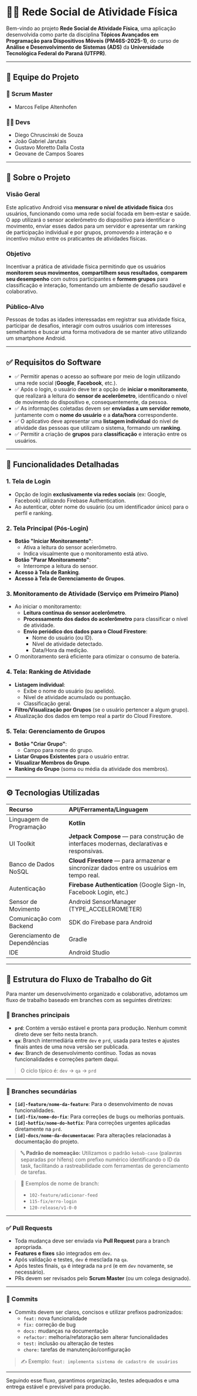# 🏋️‍♂️ Rede Social de Atividade Física

Bem-vindo ao projeto **Rede Social de Atividade Física**, uma aplicação desenvolvida como parte da disciplina **Tópicos Avançados em Programação para Dispositivos Móveis (PM46S-2025-1)**, do curso de **Análise e Desenvolvimento de Sistemas (ADS)** da **Universidade Tecnológica Federal do Paraná (UTFPR)**.

---

## 📱 Equipe do Projeto

### 🧙 Scrum Master
- Marcos Felipe Altenhofen

### 👨‍💻 Devs
- Diego Chruscinski de Souza  
- João Gabriel Jarutais  
- Gustavo Moretto Dalla Costa  
- Geovane de Campos Soares  

---

## 🧠 Sobre o Projeto

### Visão Geral
Este aplicativo Android visa **mensurar o nível de atividade física** dos usuários, funcionando como uma rede social focada em bem-estar e saúde. O app utilizará o sensor acelerômetro do dispositivo para identificar o movimento, enviar esses dados para um servidor e apresentar um ranking de participação individual e por grupos, promovendo a interação e o incentivo mútuo entre os praticantes de atividades físicas.

### Objetivo
Incentivar a prática de atividade física permitindo que os usuários **monitorem seus movimentos**, **compartilhem seus resultados**, **comparem seu desempenho** com outros participantes e **formem grupos** para classificação e interação, fomentando um ambiente de desafio saudável e colaborativo.

### Público-Alvo
Pessoas de todas as idades interessadas em registrar sua atividade física, participar de desafios, interagir com outros usuários com interesses semelhantes e buscar uma forma motivadora de se manter ativo utilizando um smartphone Android.

---

## ✅ Requisitos do Software

- ✅ Permitir apenas o acesso ao software por meio de login utilizando uma rede social (**Google**, **Facebook**, etc.).
- ✅ Após o login, o usuário deve ter a opção de **iniciar o monitoramento**, que realizará a leitura do **sensor de acelerômetro**, identificando o nível de movimento do dispositivo e, consequentemente, da pessoa.
- ✅ As informações coletadas devem ser **enviadas a um servidor remoto**, juntamente com o **nome do usuário** e a **data/hora** correspondente.
- ✅ O aplicativo deve apresentar uma **listagem individual** do nível de atividade das pessoas que utilizam o sistema, formando um **ranking**.
- ✅ Permitir a criação de **grupos** para **classificação** e interação entre os usuários.

---

## 🚀 Funcionalidades Detalhadas

### 1. Tela de Login
- Opção de login **exclusivamente via redes sociais** (ex: Google, Facebook) utilizando Firebase Authentication.
- Ao autenticar, obter nome do usuário (ou um identificador único) para o perfil e ranking.

### 2. Tela Principal (Pós-Login)
- **Botão "Iniciar Monitoramento"**:
    - Ativa a leitura do sensor acelerômetro.
    - Indica visualmente que o monitoramento está ativo.
- **Botão "Parar Monitoramento"**:
    - Interrompe a leitura do sensor.
- **Acesso à Tela de Ranking**.
- **Acesso à Tela de Gerenciamento de Grupos**.

### 3. Monitoramento de Atividade (Serviço em Primeiro Plano)
- Ao iniciar o monitoramento:
    - **Leitura contínua do sensor acelerômetro**.
    - **Processamento dos dados do acelerômetro** para classificar o nível de atividade.
    - **Envio periódico dos dados para o Cloud Firestore**:
        - Nome do usuário (ou ID).
        - Nível de atividade detectado.
        - Data/Hora da medição.
- O monitoramento será eficiente para otimizar o consumo de bateria.

### 4. Tela: Ranking de Atividade
- **Listagem individual**:
    - Exibe o nome do usuário (ou apelido).
    - Nível de atividade acumulado ou pontuação.
    - Classificação geral.
- **Filtro/Visualização por Grupos** (se o usuário pertencer a algum grupo).
- Atualização dos dados em tempo real a partir do Cloud Firestore.

### 5. Tela: Gerenciamento de Grupos
- **Botão "Criar Grupo"**:
    - Campo para nome do grupo.
- **Listar Grupos Existentes** para o usuário entrar.
- **Visualizar Membros do Grupo**.
- **Ranking do Grupo** (soma ou média da atividade dos membros).

---

## ⚙️ Tecnologias Utilizadas

| Recurso                        | API/Ferramenta/Linguagem                                                              |
| :----------------------------- | :------------------------------------------------------------------------------------ |
| Linguagem de Programação       | **Kotlin** |
| UI Toolkit                     | **Jetpack Compose** — para construção de interfaces modernas, declarativas e responsivas. |
| Banco de Dados NoSQL           | **Cloud Firestore** — para armazenar e sincronizar dados entre os usuários em tempo real. |
| Autenticação                   | **Firebase Authentication** (Google Sign-In, Facebook Login, etc.)                    |
| Sensor de Movimento            | Android SensorManager (TYPE_ACCELEROMETER)                                            |
| Comunicação com Backend        | SDK do Firebase para Android                                                          |
| Gerenciamento de Dependências  | Gradle                                                                                |
| IDE                            | Android Studio                                                                        |

---

## 📁 Estrutura do Fluxo de Trabalho do Git

Para manter um desenvolvimento organizado e colaborativo, adotamos um fluxo de trabalho baseado em branches com as seguintes diretrizes:

### 🔀 Branches principais

- **`prd`**: Contém a versão estável e pronta para produção. Nenhum commit direto deve ser feito nesta branch.
- **`qa`**: Branch intermediária entre `dev` e `prd`, usada para testes e ajustes finais antes de uma nova versão ser publicada.
- **`dev`**: Branch de desenvolvimento contínuo. Todas as novas funcionalidades e correções partem daqui.

> O ciclo típico é: `dev` → `qa` → `prd`

---

### 🌿 Branches secundárias

- **`[id]-feature/nome-da-feature`**: Para o desenvolvimento de novas funcionalidades.
- **`[id]-fix/nome-do-fix`**: Para correções de bugs ou melhorias pontuais.
- **`[id]-hotfix/nome-do-hotfix`**: Para correções urgentes aplicadas diretamente na `prd`.
- **`[id]-docs/nome-da-documentacao`**: Para alterações relacionadas à documentação do projeto.

> 🔤 **Padrão de nomeação:** Utilizamos o padrão `kebab-case` (palavras separadas por hífens) com prefixo numérico identificando o ID da task, facilitando a rastreabilidade com ferramentas de gerenciamento de tarefas.

> 🔧 Exemplos de nome de branch:
> - `102-feature/adicionar-feed`
> - `115-fix/erro-login`
> - `120-release/v1-0-0`

---

### ✅ Pull Requests

- Toda mudança deve ser enviada via **Pull Request** para a branch apropriada.
- **Features e fixes** são integrados em `dev`.
- Após validação e testes, `dev` é mesclada na `qa`.
- Após testes finais, `qa` é integrada na `prd` (e em `dev` novamente, se necessário).
- PRs devem ser revisados pelo **Scrum Master** (ou um colega designado).

---

### 📝 Commits

- Commits devem ser claros, concisos e utilizar prefixos padronizados:
  - `feat:` nova funcionalidade
  - `fix:` correção de bug
  - `docs:` mudanças na documentação
  - `refactor:` melhoria/refatoração sem alterar funcionalidades
  - `test:` inclusão ou alteração de testes
  - `chore:` tarefas de manutenção/configuração

> ✍️ Exemplo: `feat: implementa sistema de cadastro de usuários`

---

Seguindo esse fluxo, garantimos organização, testes adequados e uma entrega estável e previsível para produção.
